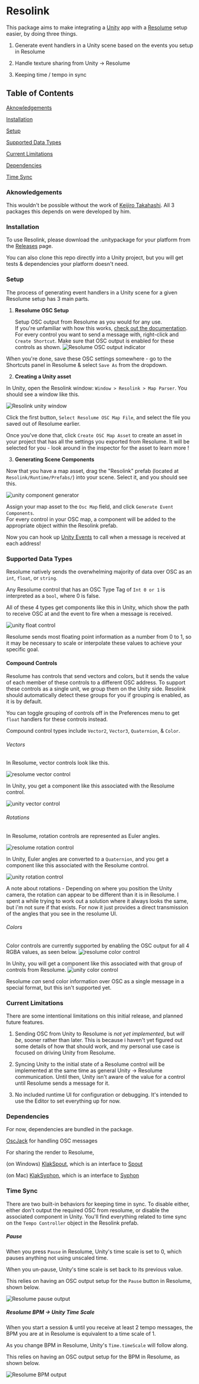 # Resolink

This package aims to make integrating a [Unity](https://unity.com/) app with a [Resolume](https://resolume.com/) setup easier, by doing three things.

1) Generate event handlers in a Unity scene based on the events you setup in Resolume

2) Handle texture sharing from Unity -> Resolume

3) Keeping time / tempo in sync

## Table of Contents
[Aknowledgements](#aknowledgements)

[Installation](#installation)

[Setup](#setup)

[Supported Data Types](#supported-data-types)

[Current Limitations](#current-limitations)

[Dependencies](#dependencies)

[Time Sync](#time-sync)

### Aknowledgements

This wouldn't be possible without the work of [Keijiro Takahashi](https://github.com/keijiro). All 3 packages this depends on were developed by him.

### Installation

To use Resolink, please download the .unitypackage for your platform from the [Releases](https://github.com/stella3d/Resolink/releases) page.

You can also clone this repo directly into a Unity project, but you will get tests & dependencies your platform doesn't need.

### Setup

The process of generating event handlers in a Unity scene for a given Resolume setup has 3 main parts.

1) **Resolume OSC Setup**

   Setup OSC output from Resolume as you would for any use.  
If you're unfamiliar with how this works, [check out the documentation](https://resolume.com/support/en/osc).  
For every control you want to send a message with, right-click and `Create Shortcut`.  Make sure that OSC output is enabled for these controls as shown.
![Resolume OSC output indicator](https://raw.githubusercontent.com/stella3d/resolink-doc-img/master/Resolume_OscOutputEnabled.PNG)

When you're done, save these OSC settings somewhere - go to the Shortcuts panel in Resolume & select `Save As` from the dropdown.

2) **Creating a Unity asset**

In Unity, open the Resolink window: `Window > Resolink > Map Parser`.  You should see a window like this.

![Resolink unity window](https://raw.githubusercontent.com/stella3d/resolink-doc-img/master/Unity_Resolink_Window.PNG)

Click the first button, `Select Resolume OSC Map File`, and select the file you saved out of Resolume earlier.

Once you've done that, click `Create OSC Map Asset` to create an asset in your project that has all the settings you exported from Resolume.  It will be selected for you - look around in the inspector for the asset to learn more ! 

3) **Generating Scene Components**

Now that you have a map asset, drag the "Resolink" prefab (located at `Resolink/Runtime/Prefabs/`) into your scene.  Select it, and you should see this.

![unity component generator](https://raw.githubusercontent.com/stella3d/resolink-doc-img/master/Unity_Component_PreGeneration.PNG)

Assign your map asset to the `Osc Map` field, and click `Generate Event Components`.  
For every control in your OSC map, a component will be added to the appropriate object within the Resolink prefab.  


Now you can hook up [Unity Events](https://docs.unity3d.com/Manual/UnityEvents.html) to call when a message is received at each address!


### Supported Data Types

Resolume natively sends the overwhelming majority of data over OSC as an `int`, `float`, or `string`.

Any Resolume control that has an OSC Type Tag of `Int 0 or 1` is interpreted as a `bool`, where 0 is false.

All of these 4 types get components like this in Unity, which show the path to receive OSC at and the event to fire when a message is received.

![unity float control](https://raw.githubusercontent.com/stella3d/resolink-doc-img/master/Unity_FloatControl.PNG)

Resolume sends most floating point information as a number from 0 to 1, so it may be necessary to scale or interpolate these values to achieve your specific goal.

#### Compound Controls

Resolume has controls that send vectors and colors, but it sends the value of each member of these controls to a different OSC address.  To support these controls as a single unit, we group them on the Unity side.  Resolink should automatically detect these groups for you if grouping is enabled, as it is by default.

You can toggle grouping of controls off in the Preferences menu to get `float` handlers for these controls instead.

Compound control types include `Vector2`, `Vector3`, `Quaternion`, & `Color`.

###### Vectors

In Resolume, vector controls look like this.

![resolume vector control](https://raw.githubusercontent.com/stella3d/resolink-doc-img/master/Resolume_Editing_VectorControl.PNG)

In Unity, you get a component like this associated with the Resolume control.

![unity vector control](https://raw.githubusercontent.com/stella3d/resolink-doc-img/master/Unity_VectorControl.PNG)

###### Rotations

In Resolume, rotation controls are represented as Euler angles.

![resolume rotation control](https://raw.githubusercontent.com/stella3d/resolink-doc-img/master/Resolume_Editing_RotationControl.PNG)

In Unity, Euler angles are converted to a `Quaternion`, and you get a component like this associated with the Resolume control.

![unity rotation control](https://raw.githubusercontent.com/stella3d/resolink-doc-img/master/Unity_RotationControl.PNG)

A note about rotations - Depending on where you position the Unity camera, the rotation can appear to be different than it is in Resolume.  I spent a while trying to work out a solution where it always looks the same, but i'm not sure if that exists.  For now it just provides a direct transmission of the angles that you see in the resolume UI.

###### Colors

Color controls are currently supported by enabling the OSC output for all 4 RGBA values, as seen below.
![resolume color control](https://raw.githubusercontent.com/stella3d/resolink-doc-img/master/Resolume_Editing_ColorControl.PNG)

In Unity, you will get a component like this associated with that group of controls from Resolume.
![unity color control](https://raw.githubusercontent.com/stella3d/resolink-doc-img/master/Unity_ColorControl.PNG)

Resolume _can_ send color information over OSC as a single message in a special format, but this isn't supported yet.  

### Current Limitations

There are some intentional limitations on this initial release, and planned future features.

1) Sending OSC from Unity to Resolume is _not yet implemented_, but _will be_, sooner rather than later.  This is because i haven't yet figured out some details of how that should work, and my personal use case is focused on driving Unity from Resolume.

2) Syncing Unity to the initial state of a Resolume control will be implemented at the same time as general Unity -> Resolume communication.  Until then, Unity isn't aware of the value for a control until Resolume sends a message for it.

3) No included runtime UI for configuration or debugging.  It's intended to use the Editor to set everything up for now.   

### Dependencies

For now, dependencies are bundled in the package.

[OscJack](https://github.com/keijiro/OscJack) for handling OSC messages

For sharing the render to Resolume,

(on Windows) [KlakSpout](https://github.com/keijiro/KlakSpout), which is an interface to [Spout](http://spout.zeal.co/) 

(on Mac) [KlakSyphon](https://github.com/keijiro/KlakSyphon), which is an interface to [Syphon](http://syphon.v002.info/) 

### Time Sync

There are two built-in behaviors for keeping time in sync.  To disable either, either don't output the required OSC from resolume, or disable the associated component in Unity.  You'll find everything related to time sync on the `Tempo Controller` object in the Resolink prefab.

##### Pause

When you press `Pause` in Resolume, Unity's time scale is set to 0, which pauses anything not using unscaled time.

When you un-pause, Unity's time scale is set back to its previous value.

This relies on having an OSC output setup for the `Pause` button in Resolume, shown below.

![Resolume pause output](https://raw.githubusercontent.com/stella3d/resolink-doc-img/master/Resolume_Pause_Output.PNG)


##### Resolume BPM -> Unity Time Scale

When you start a session & until you receive at least 2 tempo messages, the BPM you are at in Resolume is equivalent to a time scale of 1.

As you change BPM in Resolume, Unity's `Time.timeScale` will follow along.

This relies on having an OSC output setup for the BPM in Resolume, as shown below.

![Resolume BPM output](https://raw.githubusercontent.com/stella3d/resolink-doc-img/master/Resolume_BPM_Output.PNG)

